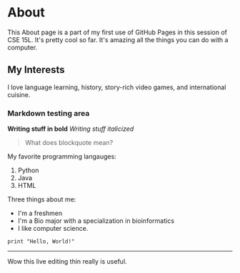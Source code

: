 # About

This About page is a part of my first use of GitHub Pages in this session of CSE 15L. It's pretty cool so far. It's amazing all the things you can do with
a computer.

## My Interests
I love language learning, history, story-rich video games, and international cuisine.

### Markdown testing area
**Writing stuff in bold**
*Writing stuff italicized*

> What does blockquote mean?

My favorite programming langauges:
1. Python
2. Java
3. HTML

Three things about me:
- I'm a freshmen
- I'm a Bio major with a specialization in bioinformatics
- I like computer science.

`print "Hello, World!"`

---


Wow this live editing thin really is useful.